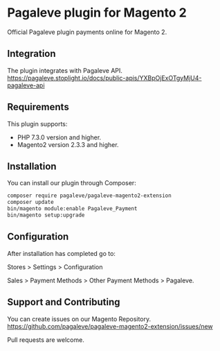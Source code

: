 # Pagaleve plugin for Magento 2
Official Pagaleve plugin payments online for Magento 2.

## Integration
The plugin integrates with Pagaleve API.
https://pagaleve.stoplight.io/docs/public-apis/YXBpOjExOTgyMjU4-pagaleve-api

## Requirements
This plugin supports:
- PHP 7.3.0 version and higher.
- Magento2 version 2.3.3 and higher.

## Installation
You can install our plugin through Composer:

```bash
composer require pagaleve/pagaleve-magento2-extension
composer update
bin/magento module:enable Pagaleve_Payment
bin/magento setup:upgrade
```

## Configuration
After installation has completed go to:

Stores > Settings > Configuration

Sales > Payment Methods > Other Payment Methods > Pagaleve.

## Support and Contributing
You can create issues on our Magento Repository.
https://github.com/pagaleve/pagaleve-magento2-extension/issues/new

Pull requests are welcome.
